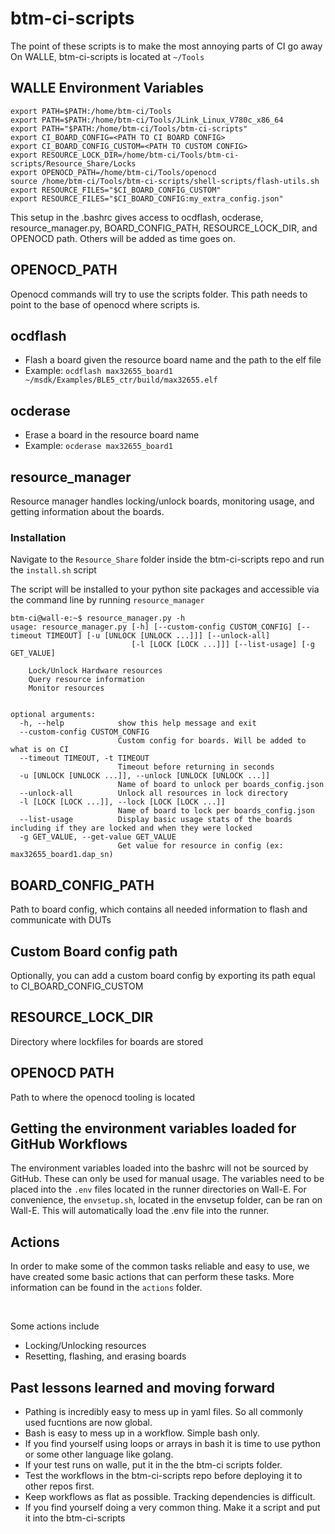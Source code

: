 # btm-ci-scripts
The point of these scripts is to make the most annoying parts of CI go away
On WALLE, 
btm-ci-scripts is located at ```~/Tools```  

## WALLE Environment Variables
```
export PATH=$PATH:/home/btm-ci/Tools
export PATH=$PATH:/home/btm-ci/Tools/JLink_Linux_V780c_x86_64
export PATH="$PATH:/home/btm-ci/Tools/btm-ci-scripts"
export CI_BOARD_CONFIG=<PATH TO CI BOARD CONFIG>
export CI_BOARD_CONFIG_CUSTOM=<PATH TO CUSTOM CONFIG>
export RESOURCE_LOCK_DIR=/home/btm-ci/Tools/btm-ci-scripts/Resource_Share/Locks
export OPENOCD_PATH=/home/btm-ci/Tools/openocd
source /home/btm-ci/Tools/btm-ci-scripts/shell-scripts/flash-utils.sh
export RESOURCE_FILES="$CI_BOARD_CONFIG_CUSTOM"
export RESOURCE_FILES="$CI_BOARD_CONFIG:my_extra_config.json"
```
This setup in the .bashrc gives access to ocdflash, ocderase, resource_manager.py, BOARD_CONFIG_PATH, RESOURCE_LOCK_DIR, and OPENOCD path. Others will be added as time goes on.

## OPENOCD_PATH
Openocd commands will try to use the scripts folder. This path needs to point to the base of openocd where scripts is.

## ocdflash
- Flash a board given the resource board name and the path to the elf file
- Example: ```ocdflash max32655_board1 ~/msdk/Examples/BLE5_ctr/build/max32655.elf```

 ## ocderase
 - Erase a board in the resource board name
 - Example: ```ocderase max32655_board1```

## resource_manager

Resource manager handles locking/unlock boards, monitoring usage, and getting information about the boards. 
### Installation
Navigate to the ``Resource_Share`` folder inside the btm-ci-scripts repo and run the ``install.sh`` script

The script will be installed to your python site packages and accessible via the command line by running ``resource_manager``

```
btm-ci@wall-e:~$ resource_manager.py -h
usage: resource_manager.py [-h] [--custom-config CUSTOM_CONFIG] [--timeout TIMEOUT] [-u [UNLOCK [UNLOCK ...]]] [--unlock-all]
                           [-l [LOCK [LOCK ...]]] [--list-usage] [-g GET_VALUE]

    Lock/Unlock Hardware resources
    Query resource information
    Monitor resources
    

optional arguments:
  -h, --help            show this help message and exit
  --custom-config CUSTOM_CONFIG
                        Custom config for boards. Will be added to what is on CI
  --timeout TIMEOUT, -t TIMEOUT
                        Timeout before returning in seconds
  -u [UNLOCK [UNLOCK ...]], --unlock [UNLOCK [UNLOCK ...]]
                        Name of board to unlock per boards_config.json
  --unlock-all          Unlock all resources in lock directory
  -l [LOCK [LOCK ...]], --lock [LOCK [LOCK ...]]
                        Name of board to lock per boards_config.json
  --list-usage          Display basic usage stats of the boards including if they are locked and when they were locked
  -g GET_VALUE, --get-value GET_VALUE
                        Get value for resource in config (ex: max32655_board1.dap_sn)

```

## BOARD_CONFIG_PATH
Path to board config, which contains all needed information to flash and communicate with DUTs
## Custom Board config path
Optionally, you can add a custom board config by exporting its path equal to CI_BOARD_CONFIG_CUSTOM
## RESOURCE_LOCK_DIR
Directory where lockfiles for boards are stored

## OPENOCD PATH
Path to where the openocd tooling is located
## Getting the environment variables loaded for GitHub Workflows
The environment variables loaded into the bashrc will not be sourced by GitHub. These can only be used for manual usage.
The variables need to be placed into the ``.env`` files located in the runner directories on Wall-E. 
For convenience, the ``envsetup.sh``, located in the envsetup folder, can be ran on Wall-E. This will automatically load the .env file into the runner.

## Actions
In order to make some of the common tasks reliable and easy to use, we have created some basic actions that can perform these tasks. 
More information can be found in the ``actions`` folder.

<br>

Some actions include 
- Locking/Unlocking resources
- Resetting, flashing, and erasing boards

## Past lessons learned and moving forward
- Pathing is incredibly easy to mess up in yaml files. So all commonly used fucntions are now global.
- Bash is easy to mess up in a workflow. Simple bash only.
- If you find yourself using loops or arrays in bash it is time to use python or some other language like golang.
- If your test runs on walle, put it in the the btm-ci scripts folder.
- Test the workflows in the btm-ci-scripts repo before deploying it to other repos first. 
- Keep workflows as flat as possible. Tracking dependencies is difficult.
- If you find yourself doing a very common thing. Make it a script and put it into the btm-ci-scripts
